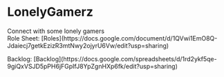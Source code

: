 # LonelyGamerz
<p>Connect with some lonely gamers<br>
Role Sheet: [Roles](https://docs.google.com/document/d/1QVwi1EmO8Q-Jdaiecj7getkEzizR3mtNwy2ojyrU6Vw/edit?usp=sharing)</p>
Backlog: [Backlog](https://docs.google.com/spreadsheets/d/1rd2ykf5qe-9giQxVSJD5pPH6jFGpIfJ8YpZgnHXp6fk/edit?usp=sharing)


